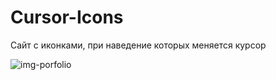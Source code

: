 # Cursor-Icons
 
Сайт с иконками, при наведение которых меняется курсор

![img-porfolio](https://user-images.githubusercontent.com/56477695/115142824-7bce2c00-a04c-11eb-8527-de9f71d986d5.png)

